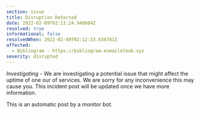 ```yaml
---
section: issue
title: Disruption Detected
date: 2022-02-09T02:11:24.948604Z
resolved: true
informational: false
resolvedWhen: 2022-02-09T02:12:33.638781Z
affected:
  - Bibliogram - https://bibliogram.esmailelbob.xyz
severity: disrupted
---
```

*Investigating* - We are investigating a potential issue that might affect the uptime of one our of services. We are sorry for any inconvenience this may cause you. This incident post will be updated once we have more information.

This is an automatic post by a monitor bot.
        